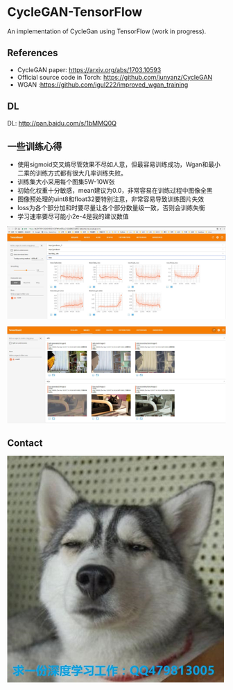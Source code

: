 # CycleGAN-TensorFlow
An implementation of CycleGan using TensorFlow (work in progress).

## References

* CycleGAN paper: https://arxiv.org/abs/1703.10593
* Official source code in Torch: https://github.com/junyanz/CycleGAN
* WGAN :https://github.com/igul222/improved_wgan_training

## DL

DL: http://pan.baidu.com/s/1bMMQ0Q

## 一些训练心得

* 使用sigmoid交叉熵尽管效果不尽如人意，但最容易训练成功，Wgan和最小二乘的训练方式都有很大几率训练失败。
* 训练集大小采用每个图集5W-10W张
* 初始化权重十分敏感，mean建议为0.0，非常容易在训练过程中图像全黑
* 图像预处理的uint8和float32要特别注意，非常容易导致训练图片失效
* loss为各个部分加和时要尽量让各个部分数量级一致，否则会训练失衡
* 学习速率要尽可能小2e-4是我的建议数值

![image](https://github.com/KumoKyaku/READMEPictures/blob/master/CycleGANTest/sigmoid_cross_entropy.jpg)

![image](https://github.com/KumoKyaku/READMEPictures/blob/master/CycleGANTest/sigmoid_cross_entropy_res.jpg)

## Contact

![image](https://github.com/KumoKyaku/READMEPictures/blob/master/Others/Contact.jpg)
